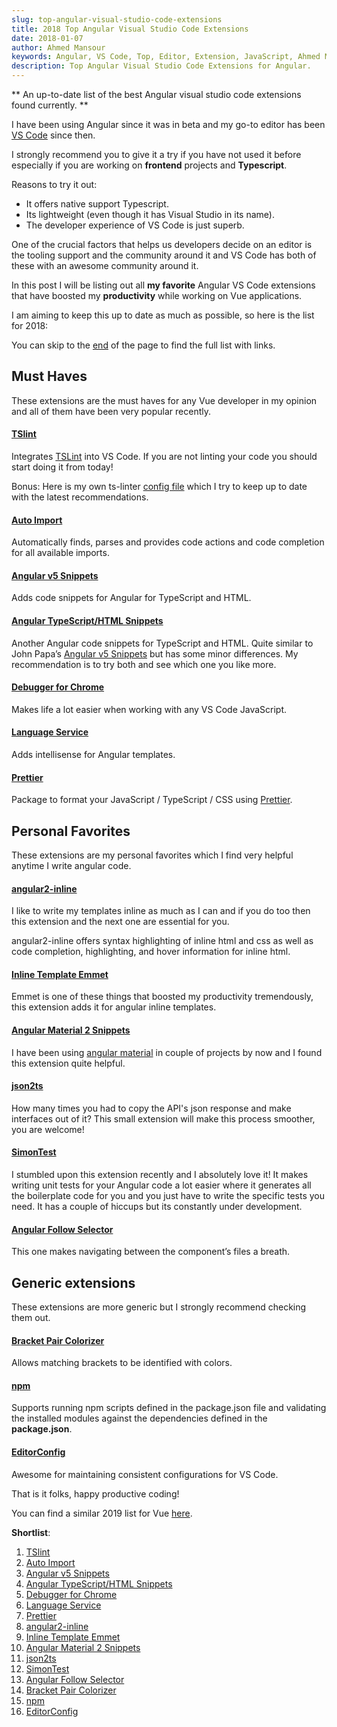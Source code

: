 ```yaml
---
slug: top-angular-visual-studio-code-extensions
title: 2018 Top Angular Visual Studio Code Extensions
date: 2018-01-07
author: Ahmed Mansour
keywords: Angular, VS Code, Top, Editor, Extension, JavaScript, Ahmed Mansour, Angular5, ng, Finland, Web Developer, 2018, 2019, Best, Angular tips, Angular blog
description: Top Angular Visual Studio Code Extensions for Angular.
---
```


** An up-to-date list of the best Angular visual studio code extensions found currently. **

I have been using Angular since it was in beta and my go-to editor has been [VS Code](https://code.visualstudio.com/) since then.

I strongly recommend you to give it a try if you have not used it before especially if you are working on **frontend** projects and **Typescript**.

Reasons to try it out:

- It offers native support Typescript.
- Its lightweight (even though it has Visual Studio in its name).
- The developer experience of VS Code is just superb.

One of the crucial factors that helps us developers decide on an editor is the tooling support and the community around it and VS Code has both of these with an awesome community around it.

In this post I will be listing out all **my favorite** Angular VS Code extensions that have boosted my **productivity** while working on Vue applications.

I am aiming to keep this up to date as much as possible, so here is the list for 2018:

You can skip to the [end](#summary) of the page to find the full list with links.

## Must Haves

These extensions are the must haves for any Vue developer in my opinion and all of them have been very popular recently.

#### [TSlint][1]

Integrates [TSLint](https://palantir.github.io/tslint/) into VS Code. If you are not linting your code you should start doing it from today!

Bonus: Here is my own ts-linter [config file](https://gist.github.com/mansour-ahmed/18753d7096cc4534b4b90954de993a4e) which I try to keep up to date with the latest recommendations.

#### [Auto Import][2]

Automatically finds, parses and provides code actions and code completion for all available imports.

#### [Angular v5 Snippets][3]

Adds code snippets for Angular for TypeScript and HTML.

#### [Angular TypeScript/HTML Snippets][4]

Another Angular code snippets for TypeScript and HTML. Quite similar to John Papa’s [Angular v5 Snippets][3] but has some minor differences. My recommendation is to try both and see which one you like more.

#### [Debugger for Chrome][5]

Makes life a lot easier when working with any VS Code JavaScript.

#### [Language Service][6]

Adds intellisense for Angular templates.

#### [Prettier][7]

Package to format your JavaScript / TypeScript / CSS using [Prettier](https://github.com/prettier/prettier).

## Personal Favorites

These extensions are my personal favorites which I find very helpful anytime I write angular code.

#### [angular2-inline][8]

I like to write my templates inline as much as I can and if you do too then this extension and the next one are essential for you.

angular2-inline offers syntax highlighting of inline html and css as well as code completion, highlighting, and hover information for inline html.

#### [Inline Template Emmet][9]

Emmet is one of these things that boosted my productivity tremendously, this extension adds it for angular inline templates.

#### [Angular Material 2 Snippets][10]

I have been using [angular material](https://material.angular.io/) in couple of projects by now and I found this extension quite helpful.

#### [json2ts][11]

How many times you had to copy the API's json response and make interfaces out of it? This small extension will make this process smoother, you are welcome!

#### [SimonTest][12]

I stumbled upon this extension recently and I absolutely love it! It makes writing unit tests for your Angular code a lot easier where it generates all the boilerplate code for you and you just have to write the specific tests you need. It has a couple of hiccups but its constantly under development.

#### [Angular Follow Selector][13]

This one makes navigating between the component’s files a breath.

## Generic extensions

These extensions are more generic but I strongly recommend checking them out.

#### [Bracket Pair Colorizer][14]

Allows matching brackets to be identified with colors.

#### [npm][15]

Supports running npm scripts defined in the package.json file and validating the installed modules against the dependencies defined in the **package.json**.

#### [EditorConfig][16]

Awesome for maintaining consistent configurations for VS Code.

That is it folks, happy productive coding!

You can find a similar 2019 list for Vue [here](/2019-top-vue-visual-studio-code-extensions).

<p id="summary"><strong>Shortlist</strong>:</p>

1. [TSlint][1]
2. [Auto Import][2]
3. [Angular v5 Snippets][3]
4. [Angular TypeScript/HTML Snippets][4]
5. [Debugger for Chrome][5]
6. [Language Service][6]
7. [Prettier][7]
8. [angular2-inline][8]
9. [Inline Template Emmet][9]
10. [Angular Material 2 Snippets][10]
11. [json2ts][11]
12. [SimonTest][12]
13. [Angular Follow Selector][13]
14. [Bracket Pair Colorizer][14]
15. [npm][15]
16. [EditorConfig][16]

[1]: https://marketplace.visualstudio.com/items?itemName=eg2.tslint
[2]: https://marketplace.visualstudio.com/items?itemName=steoates.autoimport
[3]: https://marketplace.visualstudio.com/items?itemName=johnpapa.Angular2
[4]: https://marketplace.visualstudio.com/items?itemName=danwahlin.angular2-snippets
[5]: https://marketplace.visualstudio.com/items?itemName=msjsdiag.debugger-for-chrome
[6]: https://marketplace.visualstudio.com/items?itemName=Angular.ng-template
[7]: https://marketplace.visualstudio.com/items?itemName=esbenp.prettier-vscode
[8]: https://marketplace.visualstudio.com/items?itemName=natewallace.angular2-inline
[9]: https://marketplace.visualstudio.com/items?itemName=jakethashi.vscode-angular2-emmet#overview
[10]: https://marketplace.visualstudio.com/items?itemName=hardikpthv.AngularMaterial
[11]: https://marketplace.visualstudio.com/items?itemName=GregorBiswanger.json2ts
[12]: https://marketplace.visualstudio.com/items?itemName=SimonTest.simontest#overview
[13]: https://marketplace.visualstudio.com/items?itemName=sanderledegen.angular-follow-selector#overview
[14]: https://marketplace.visualstudio.com/items?itemName=CoenraadS.bracket-pair-colorizer
[15]: https://marketplace.visualstudio.com/items?itemName=eg2.vscode-npm-script
[16]: https://marketplace.visualstudio.com/items?itemName=EditorConfig.EditorConfig
